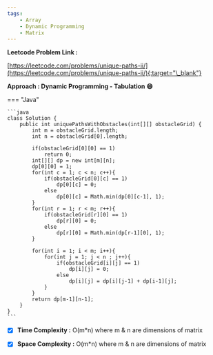 ```yaml
---
tags:
    - Array
    - Dynamic Programming
    - Matrix
---
```


**Leetcode Problem Link :**

[https://leetcode.com/problems/unique-paths-ii/](https://leetcode.com/problems/unique-paths-ii/){:target="\_blank"}

**Approach : Dynamic Programming - Tabulation :smile:**

=== "Java"

    ```java
    class Solution {
        public int uniquePathsWithObstacles(int[][] obstacleGrid) {
            int m = obstacleGrid.length;
            int n = obstacleGrid[0].length;

            if(obstacleGrid[0][0] == 1)
                return 0;
            int[][] dp = new int[m][n];
            dp[0][0] = 1;
            for(int c = 1; c < n; c++){
                if(obstacleGrid[0][c] == 1)
                    dp[0][c] = 0;
                else
                    dp[0][c] = Math.min(dp[0][c-1], 1);
            }
            for(int r = 1; r < m; r++){
                if(obstacleGrid[r][0] == 1)
                    dp[r][0] = 0;
                else
                    dp[r][0] = Math.min(dp[r-1][0], 1);
            }

            for(int i = 1; i < m; i++){
                for(int j = 1; j < n ; j++){
                    if(obstacleGrid[i][j] == 1)
                        dp[i][j] = 0;
                    else
                        dp[i][j] = dp[i][j-1] + dp[i-1][j];
                }
            }
            return dp[m-1][n-1];
        }
    }
    ```

-   [x] **Time Complexity :** O(m\*n) where m & n are dimensions of matrix

-   [x] **Space Complexity :** O(m\*n) where m & n are dimensions of matrix

